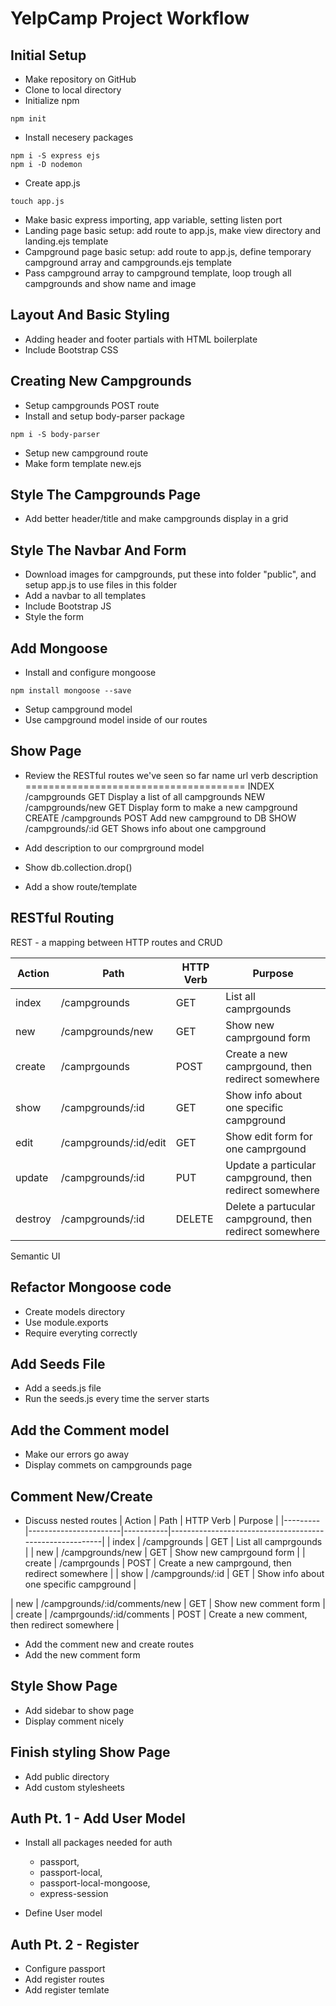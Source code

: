 # YelpCamp Project Workflow

## Initial Setup

* Make repository on GitHub
* Clone to local directory
* Initialize npm

``` npm
npm init
```

* Install necesery packages

``` npm
npm i -S express ejs
npm i -D nodemon
```

* Create app.js

``` terminal
touch app.js
```

* Make basic express importing, app variable, setting listen port
* Landing page basic setup: add route to app.js, make view directory and landing.ejs template
* Campground page basic setup: add route to app.js, define temporary campground array and campgrounds.ejs template
* Pass campground array to campground template, loop trough all campgrounds and show name and image

## Layout And Basic Styling

* Adding header and footer partials with HTML boilerplate
* Include Bootstrap CSS

## Creating New Campgrounds

* Setup campgrounds POST route
* Install and setup body-parser package

``` npm
npm i -S body-parser
```

* Setup new campground route
* Make form template new.ejs

## Style The Campgrounds Page

* Add better header/title and make campgrounds display in a grid

## Style The Navbar And Form

* Download images for campgrounds, put these into folder "public", and setup app.js to use files in this folder
* Add a navbar to all templates
* Include Bootstrap JS
* Style the form

## Add Mongoose

* Install and configure mongoose

``` npm
npm install mongoose --save
```

* Setup campground model
* Use campground model inside of our routes

## Show Page

* Review the RESTful routes we've seen so far
name    url               verb  description
======================================
INDEX   /campgrounds      GET   Display a list of all campgrounds
NEW     /campgrounds/new  GET   Display form to make a new campground
CREATE  /campgrounds      POST  Add new campground to DB
SHOW    /campgrounds/:id  GET   Shows info about one campground

* Add description to our comprground model
* Show db.collection.drop()
* Add a show route/template

## RESTful Routing

REST - a mapping between HTTP routes and CRUD

| Action  | Path                  | HTTP Verb | Purpose                                                 |
|---------|-----------------------|-----------|---------------------------------------------------------|
| index   | /campgrounds          | GET       | List all camprgounds                                    |
| new     | /campgrounds/new      | GET       | Show new camprgound form                                |
| create  | /camprgounds          | POST      | Create a new camprgound, then redirect somewhere        |
| show    | /campgrounds/:id      | GET       | Show info about one specific campground                 |
| edit    | /campgrounds/:id/edit | GET       | Show edit form for one camprgound                       |
| update  | /campgrounds/:id      | PUT       | Update a particular campground, then redirect somewhere |
| destroy | /campgrounds/:id      | DELETE    | Delete a partucular campground, then redirect somewhere |

Semantic UI

## Refactor Mongoose code

* Create models directory
* Use module.exports
* Require everyting correctly

## Add Seeds File

* Add a seeds.js file
* Run the seeds.js every time the server starts

## Add the Comment model

* Make our errors go away
* Display commets on campgrounds page

## Comment New/Create

* Discuss nested routes
| Action  | Path                  | HTTP Verb | Purpose                                                 |
|---------|-----------------------|-----------|---------------------------------------------------------|
| index   | /campgrounds          | GET       | List all camprgounds                                    |
| new     | /campgrounds/new      | GET       | Show new camprgound form                                |
| create  | /camprgounds          | POST      | Create a new camprgound, then redirect somewhere        |
| show    | /campgrounds/:id      | GET       | Show info about one specific campground                 |

| new     | /campgrounds/:id/comments/new  | GET     | Show new comment form                            |
| create  | /camprgounds/:id/comments      | POST    | Create a new comment, then redirect somewhere    |

* Add the comment new and create routes
* Add the new comment form

## Style Show Page

* Add sidebar to show page
* Display comment nicely

## Finish styling Show Page

* Add public directory
* Add custom stylesheets

## Auth Pt. 1 - Add User Model

* Install all packages needed for auth
  * passport,
  * passport-local,
  * passport-local-mongoose,
  * express-session

* Define User model

## Auth Pt. 2 - Register

* Configure passport
* Add register routes
* Add register temlate
